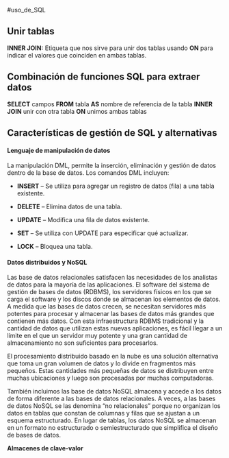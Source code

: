 #uso_de_SQL

## Unir tablas 

**INNER JOIN:** Etiqueta que nos sirve para unir dos tablas usando **ON** para indicar el valores que coinciden en ambas tablas.

## Combinación de funciones SQL para extraer datos

**SELECT** campos **FROM** tabla **AS** nombre de referencia de la tabla **INNER JOIN** unir con otra tabla **ON** unimos ambas tablas


## Características de gestión de SQL y alternativas

#### Lenguaje de manipulación de datos

La manipulación DML, permite la inserción, eliminación y gestión de datos dentro de la base de datos. Los comandos DML incluyen:

- **INSERT** – Se utiliza para agregar un registro de datos (fila) a una tabla existente.
    
- **DELETE** – Elimina datos de una tabla.
    
- **UPDATE** – Modifica una fila de datos existente.
    
- **SET** – Se utiliza con UPDATE para especificar qué actualizar.
    
- **LOCK** – Bloquea una tabla.

#### Datos distribuidos y NoSQL

Las base de datos relacionales satisfacen las necesidades de los analistas de datos para la mayoría de las aplicaciones. El software del sistema de gestión de bases de datos (RDBMS), los servidores físicos en los que se carga el software y los discos donde se almacenan los elementos de datos. A medida que las bases de datos crecen, se necesitan servidores más potentes para procesar y almacenar las bases de datos más grandes que contienen más datos. Con esta infraestructura RDBMS tradicional y la cantidad de datos que utilizan estas nuevas aplicaciones, es fácil llegar a un límite en el que un servidor muy potente y una gran cantidad de almacenamiento no son suficientes para procesarlos.

El procesamiento distribuido basado en la nube es una solución alternativa que toma un gran volumen de datos y lo divide en fragmentos más pequeños. Estas cantidades más pequeñas de datos se distribuyen entre muchas ubicaciones y luego son procesadas por muchas computadoras.

También incluimos las base de datos NoSQL almacena y accede a los datos de forma diferente a las bases de datos relacionales. A veces, a las bases de datos NoSQL se las denomina “no relacionales” porque no organizan los datos en tablas que constan de columnas y filas que se ajustan a un esquema estructurado. En lugar de tablas, los datos NoSQL se almacenan en un formato no estructurado o semiestructurado que simplifica el diseño de bases de datos.

**Almacenes de clave-valor**

